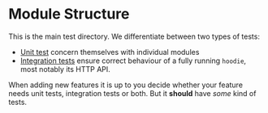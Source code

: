 # Module Structure

This is the main test directory. We differentiate between two types of tests:

- [Unit test](unit) concern themselves with individual modules
- [Integration tests](integration) ensure correct behaviour of a fully running `hoodie`, most notably its HTTP API.

When adding new features it is up to you decide whether your feature needs unit tests, integration tests or both. But it **should** have *some* kind of tests.
